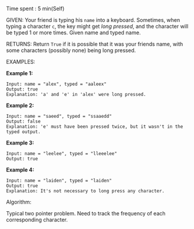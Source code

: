 Time spent :  5 min(Self)

GIVEN: Your friend is typing his `name` into a keyboard.  Sometimes, when typing a character `c`, the key might get *long pressed*, and the character will be typed 1 or more times. Given name and typed name.

RETURNS: Return `True` if it is possible that it was your friends name, with some characters (possibly none) being long pressed.

EXAMPLES:

**Example 1:**

```
Input: name = "alex", typed = "aaleex"
Output: true
Explanation: 'a' and 'e' in 'alex' were long pressed.
```

**Example 2:**

```
Input: name = "saeed", typed = "ssaaedd"
Output: false
Explanation: 'e' must have been pressed twice, but it wasn't in the typed output.
```

**Example 3:**

```
Input: name = "leelee", typed = "lleeelee"
Output: true
```

**Example 4:**

```
Input: name = "laiden", typed = "laiden"
Output: true
Explanation: It's not necessary to long press any character.
```

Algorithm:

Typical two pointer problem. Need to track the frequency of each corresponding character.